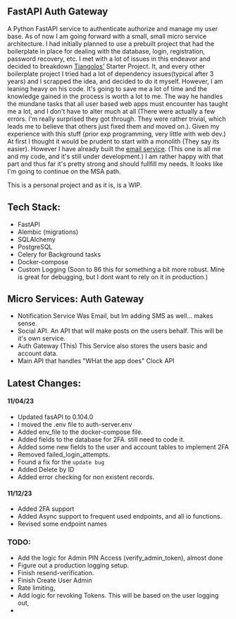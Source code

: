 

## FastAPI Auth Gateway

A Python FastAPI service to authenticate authorize and manage my user base. As of now I am going forward with a small, small micro service architecture. I had initially planned to use a prebuilt project that had the boilerplate in place for dealing with the database, login, registration, password recovery, etc. I met with a lot of issues in this endeavor and decided to breakdown [Tiangolos'](https://github.com/tiangolo/full-stack-fastapi-postgresql/tree/master) Starter Project. It, and every other boilerplate project I tried had a lot of dependency issues(typical after 3 years) and I scrapped the idea, and decided to do it myself. However, I am leaning heavy on his code. It's going to save me a lot of time and the knowledge gained in the process is worth a lot to me. The way he handles the mundane tasks that all user based web apps must encounter has taught me a lot, and I don't have to alter much at all (There were actually a few errors. I'm really surprised they got through. They were rather trivial, which leads me to believe that others just fixed them and moved on.). Given my experience with this stuff (prior exp programming, very little with web dev.) At first I thought it would be prudent to start with a monolith (They say its easier). However I have already built the [email service](https://github.com/ddcroft73/email-service-v2/tree/main). (This one is all me and my code, and it's still under development.) I am rather happy with that part and thus far it's pretty strong and should fullfill my needs. It looks like I'm going to continue on the MSA path.

This is a personal project and as it is, is a WIP. 

## Tech Stack:
- FastAPI
- Alembic (migrations)
- SQLAlchemy
- PostgreSQL
- Celery for Background tasks
- Docker-compose
- Custom Logging (Soon to 86 this for something a bit more robust. Mine is great for debugging, but I dont want to rely on it in production.)


## Micro Services: Auth Gateway

- Notification Service Was Email, but Im adding SMS as well... makes sense.
- Social API. An API that will make posts on the users behalf. This will be it's own service.
- Auth Gateway (This) This Service also stores the users basic and account data. 
- Main API that handles "WHat the app does" Clock API


## Latest Changes: 

#### 11/04/23
- Updated fasAPI to 0.104.0
- I moved the .env file to auth-server.env  
- Added env_file to the docker-compose file.
- Added fields to the database for 2FA. still need to code it.
- Added some new fields to the user and account tables to implement 2FA
- Removed failed_login_attempts.
- Found a fix for the `update bug`
- Added Delete by ID
- Added error checking for non existent records.
#### 11/12/23
- Added 2FA support
- Added Async support to frequent used endpoints, and all io functions.
- Revised some endpoint names

### TODO:

- Add the logic for Admin PIN Access (verify_admin_token), almost done
- Figure out a production logging setup.
- Finish resend-verification.
- Finish Create User Admin
- Rate limiting, 
- Add logic for revoking Tokens. This will be based on the user logging out,
- 
  